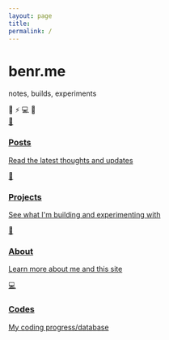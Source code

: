 ```yaml
---
layout: page
title: 
permalink: /
---
```


<div class="hero-section">
  <div class="hero-bg"></div>
  <div class="hero-content">
    <h1 class="main-title">benr<span class="dot">.</span>me</h1>
    <p class="tagline">notes<span class="fade-in">, builds</span><span class="fade-in-delay">, experiments</span></p>
    <div class="floating-elements">
      <span class="float-emoji" style="animation-delay: 0s;">🚀</span>
      <span class="float-emoji" style="animation-delay: 1s;">⚡</span>
      <span class="float-emoji" style="animation-delay: 2s;">💻</span>
      <span class="float-emoji" style="animation-delay: 0.5s;">🌟</span>
    </div>
  </div>
</div>

<div class="content-section">
  <div class="nav-cards">
    <a href="/posts/" class="nav-card">
      <div class="card-emoji">📝</div>
      <h3>Posts</h3>
      <p>Read the latest thoughts and updates</p>
    </a>
    <a href="/projects/" class="nav-card">
      <div class="card-emoji">🧪</div>
      <h3>Projects</h3>
      <p>See what I'm building and experimenting with</p>
    </a>
    <a href="/about/" class="nav-card">
      <div class="card-emoji">👋</div>
      <h3>About</h3>
      <p>Learn more about me and this site</p>
    </a>
    <a href="/codes/" class="nav-card">
      <div class="card-emoji">💻</div>
      <h3>Codes</h3>
      <p>My coding progress/database</p>
    </a>
  </div>
</div>
